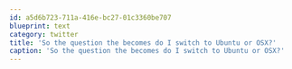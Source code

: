 ```yaml
---
id: a5d6b723-711a-416e-bc27-01c3360be707
blueprint: text
category: twitter
title: 'So the question the becomes do I switch to Ubuntu or OSX?'
caption: 'So the question the becomes do I switch to Ubuntu or OSX?'
---
```

